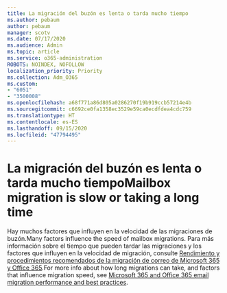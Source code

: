 ```yaml
---
title: La migración del buzón es lenta o tarda mucho tiempo
ms.author: pebaum
author: pebaum
manager: scotv
ms.date: 07/17/2020
ms.audience: Admin
ms.topic: article
ms.service: o365-administration
ROBOTS: NOINDEX, NOFOLLOW
localization_priority: Priority
ms.collection: Adm_O365
ms.custom:
- "6051"
- "3500008"
ms.openlocfilehash: a68f771a86d805a0286270f19b919ccb57214e4b
ms.sourcegitcommit: c6692ce0fa1358ec3529e59ca0ecdfdea4cdc759
ms.translationtype: HT
ms.contentlocale: es-ES
ms.lasthandoff: 09/15/2020
ms.locfileid: "47794495"
---
```

# <a name="mailbox-migration-is-slow-or-taking-a-long-time"></a><span data-ttu-id="850be-102">La migración del buzón es lenta o tarda mucho tiempo</span><span class="sxs-lookup"><span data-stu-id="850be-102">Mailbox migration is slow or taking a long time</span></span>

<span data-ttu-id="850be-103">Hay muchos factores que influyen en la velocidad de las migraciones de buzón.</span><span class="sxs-lookup"><span data-stu-id="850be-103">Many factors influence the speed of mailbox migrations.</span></span> <span data-ttu-id="850be-104">Para más información sobre el tiempo que pueden tardar las migraciones y los factores que influyen en la velocidad de migración, consulte [Rendimiento y procedimientos recomendados de la migración de correo de Microsoft 365 y Office 365](https://docs.microsoft.com/exchange/mailbox-migration/office-365-migration-best-practices).</span><span class="sxs-lookup"><span data-stu-id="850be-104">For more info about how long migrations can take, and factors that influence migration speed, see [Microsoft 365 and Office 365 email migration performance and best practices](https://docs.microsoft.com/exchange/mailbox-migration/office-365-migration-best-practices).</span></span>